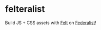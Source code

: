 # felteralist
Build JS + CSS assets with [Felt] on [Federalist]!

[Felt]: https://cognitom.github.io/felt/
[Federalist]: https://federalist.18f.gov/
